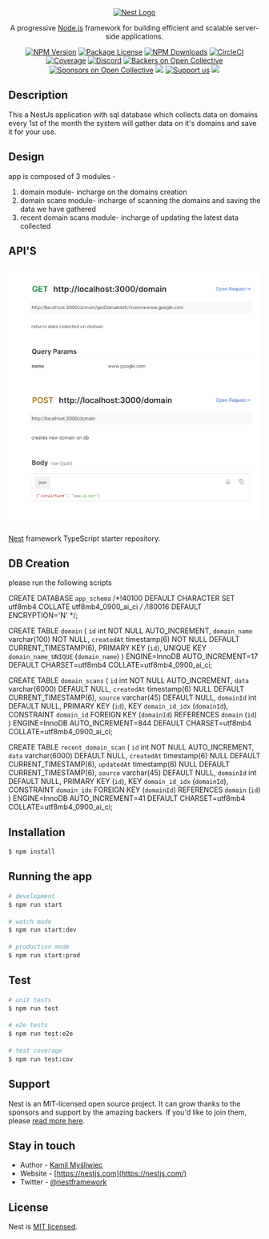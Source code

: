 <p align="center">
  <a href="http://nestjs.com/" target="blank"><img src="https://nestjs.com/img/logo-small.svg" width="200" alt="Nest Logo" /></a>
</p>

[circleci-image]: https://img.shields.io/circleci/build/github/nestjs/nest/master?token=abc123def456
[circleci-url]: https://circleci.com/gh/nestjs/nest

  <p align="center">A progressive <a href="http://nodejs.org" target="_blank">Node.js</a> framework for building efficient and scalable server-side applications.</p>
    <p align="center">
<a href="https://www.npmjs.com/~nestjscore" target="_blank"><img src="https://img.shields.io/npm/v/@nestjs/core.svg" alt="NPM Version" /></a>
<a href="https://www.npmjs.com/~nestjscore" target="_blank"><img src="https://img.shields.io/npm/l/@nestjs/core.svg" alt="Package License" /></a>
<a href="https://www.npmjs.com/~nestjscore" target="_blank"><img src="https://img.shields.io/npm/dm/@nestjs/common.svg" alt="NPM Downloads" /></a>
<a href="https://circleci.com/gh/nestjs/nest" target="_blank"><img src="https://img.shields.io/circleci/build/github/nestjs/nest/master" alt="CircleCI" /></a>
<a href="https://coveralls.io/github/nestjs/nest?branch=master" target="_blank"><img src="https://coveralls.io/repos/github/nestjs/nest/badge.svg?branch=master#9" alt="Coverage" /></a>
<a href="https://discord.gg/G7Qnnhy" target="_blank"><img src="https://img.shields.io/badge/discord-online-brightgreen.svg" alt="Discord"/></a>
<a href="https://opencollective.com/nest#backer" target="_blank"><img src="https://opencollective.com/nest/backers/badge.svg" alt="Backers on Open Collective" /></a>
<a href="https://opencollective.com/nest#sponsor" target="_blank"><img src="https://opencollective.com/nest/sponsors/badge.svg" alt="Sponsors on Open Collective" /></a>
  <a href="https://paypal.me/kamilmysliwiec" target="_blank"><img src="https://img.shields.io/badge/Donate-PayPal-ff3f59.svg"/></a>
    <a href="https://opencollective.com/nest#sponsor"  target="_blank"><img src="https://img.shields.io/badge/Support%20us-Open%20Collective-41B883.svg" alt="Support us"></a>
  <a href="https://twitter.com/nestframework" target="_blank"><img src="https://img.shields.io/twitter/follow/nestframework.svg?style=social&label=Follow"></a>
</p>
  <!--[![Backers on Open Collective](https://opencollective.com/nest/backers/badge.svg)](https://opencollective.com/nest#backer)
  [![Sponsors on Open Collective](https://opencollective.com/nest/sponsors/badge.svg)](https://opencollective.com/nest#sponsor)-->

## Description
This a NestJs application with sql database which collects data on domains 
every 1st of the month the system will gather data on it's domains and save it for your use.

## Design
app is composed of 3 modules -
1. domain module- incharge on the domains creation
2. domain scans module- incharge of scanning the domains and saving the data we have gathered
3. recent domain scans module- incharge of updating the latest data collected

## API'S
![api explanation](image.png)

[Nest](https://github.com/nestjs/nest) framework TypeScript starter repository.
## DB Creation
please run the following scripts

CREATE DATABASE `app_schema` /*!40100 DEFAULT CHARACTER SET utf8mb4 COLLATE utf8mb4_0900_ai_ci */ /*!80016 DEFAULT ENCRYPTION='N' */;

CREATE TABLE `domain` (
  `id` int NOT NULL AUTO_INCREMENT,
  `domain_name` varchar(100) NOT NULL,
  `createdAt` timestamp(6) NOT NULL DEFAULT CURRENT_TIMESTAMP(6),
  PRIMARY KEY (`id`),
  UNIQUE KEY `domain_name_UNIQUE` (`domain_name`)
) ENGINE=InnoDB AUTO_INCREMENT=17 DEFAULT CHARSET=utf8mb4 COLLATE=utf8mb4_0900_ai_ci;

CREATE TABLE `domain_scans` (
  `id` int NOT NULL AUTO_INCREMENT,
  `data` varchar(6000) DEFAULT NULL,
  `createdAt` timestamp(6) NULL DEFAULT CURRENT_TIMESTAMP(6),
  `source` varchar(45) DEFAULT NULL,
  `domainId` int DEFAULT NULL,
  PRIMARY KEY (`id`),
  KEY `domain_id_idx` (`domainId`),
  CONSTRAINT `domain_id` FOREIGN KEY (`domainId`) REFERENCES `domain` (`id`)
) ENGINE=InnoDB AUTO_INCREMENT=844 DEFAULT CHARSET=utf8mb4 COLLATE=utf8mb4_0900_ai_ci;

CREATE TABLE `recent_domain_scan` (
  `id` int NOT NULL AUTO_INCREMENT,
  `data` varchar(6000) DEFAULT NULL,
  `createdAt` timestamp(6) NULL DEFAULT CURRENT_TIMESTAMP(6),
  `updatedAt` timestamp(6) NULL DEFAULT CURRENT_TIMESTAMP(6),
  `source` varchar(45) DEFAULT NULL,
  `domainId` int DEFAULT NULL,
  PRIMARY KEY (`id`),
  KEY `domain_id_idx` (`domainId`),
  CONSTRAINT `domain_idx` FOREIGN KEY (`domainId`) REFERENCES `domain` (`id`)
) ENGINE=InnoDB AUTO_INCREMENT=41 DEFAULT CHARSET=utf8mb4 COLLATE=utf8mb4_0900_ai_ci;




## Installation

```bash
$ npm install
```

## Running the app

```bash
# development
$ npm run start

# watch mode
$ npm run start:dev

# production mode
$ npm run start:prod
```

## Test

```bash
# unit tests
$ npm run test

# e2e tests
$ npm run test:e2e

# test coverage
$ npm run test:cov
```

## Support

Nest is an MIT-licensed open source project. It can grow thanks to the sponsors and support by the amazing backers. If you'd like to join them, please [read more here](https://docs.nestjs.com/support).

## Stay in touch

- Author - [Kamil Myśliwiec](https://kamilmysliwiec.com)
- Website - [https://nestjs.com](https://nestjs.com/)
- Twitter - [@nestframework](https://twitter.com/nestframework)

## License

Nest is [MIT licensed](LICENSE).
